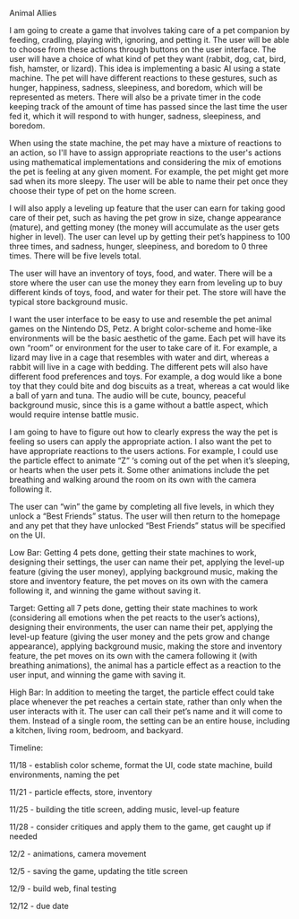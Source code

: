 Animal Allies

I am going to create a game that involves taking care of a pet companion by feeding, cradling, playing with, ignoring, and petting it. The user will be able to choose from these actions through buttons on the user interface. The user will have a choice of what kind of pet they want (rabbit, dog, cat, bird, fish, hamster, or lizard). This idea is implementing a basic AI using a state machine. The pet will have different reactions to these gestures, such as hunger, happiness, sadness, sleepiness, and boredom, which will be represented as meters. There will also be a private timer in the code keeping track of the amount of time has passed since the last time the user fed it, which it will respond to with hunger, sadness, sleepiness, and boredom. 

When using the state machine, the pet may have a mixture of reactions to an action, so I'll have to assign appropriate reactions to the user's actions using mathematical implementations and considering the mix of emotions the pet is feeling at any given moment. For example, the pet might get more sad when its more sleepy. The user will be able to name their pet once they choose their type of pet on the home screen.

I will also apply a leveling up feature that the user can earn for taking good care of their pet, such as having the pet grow in size, change appearance (mature), and getting money (the money will accumulate as the user gets higher in level). The user can level up by getting their pet’s happiness to 100 three times, and sadness, hunger, sleepiness, and boredom to 0 three times. There will be five levels total.

The user will have an inventory of toys, food, and water. There will be a store where the user can use the money they earn from leveling up to buy different kinds of toys, food, and water for their pet. The store will have the typical store background music. 

I want the user interface to be easy to use and resemble the pet animal games on the Nintendo DS, Petz. A bright color-scheme and home-like environments will be the basic aesthetic of the game. Each pet will have its own “room” or environment for the user to take care of it. For example, a lizard may live in a cage that resembles with water and dirt, whereas a rabbit will live in a cage with bedding. The different pets will also have different food preferences and toys. For example, a dog would like a bone toy that they could bite and dog biscuits as a treat, whereas a cat would like a ball of yarn and tuna. The audio will be cute, bouncy, peaceful background music, since this is a game without a battle aspect, which would require intense battle music. 
 
I am going to have to figure out how to clearly express the way the pet is feeling so users can apply the appropriate action. I also want the pet to have appropriate reactions to the users actions. For example, I could use the particle effect to animate “Z” ‘s coming out of the pet when it’s sleeping, or hearts when the user pets it. Some other animations include the pet breathing and walking around the room on its own with the camera following it. 

The user can “win” the game by completing all five levels, in which they unlock a “Best Friends” status. The user will then return to the homepage and any pet that they have unlocked “Best Friends” status will be specified on the UI.

Low Bar: Getting 4 pets done, getting their state machines to work, designing their settings, the user can name their pet, applying the level-up feature (giving the user money), applying background music, making the store and inventory feature, the pet moves on its own with the camera following it, and winning the game without saving it.

Target: Getting all 7 pets done, getting their state machines to work (considering all emotions when the pet reacts to the user’s actions), designing their environments, the user can name their pet, applying the level-up feature (giving the user money and the pets grow and change appearance), applying background music, making the store and inventory feature, the pet moves on its own with the camera following it (with breathing animations), the animal has a particle effect as a reaction to the user input, and winning the game with saving it. 

High Bar: In addition to meeting the target, the particle effect could take place whenever the pet reaches a certain state, rather than only when the user interacts with it. The user can call their pet’s name and it will come to them. Instead of a single room, the setting can be an entire house, including a kitchen, living room, bedroom, and backyard.

Timeline: 

11/18 - establish color scheme, format the UI, code state machine, build environments, naming the pet 

11/21 - particle effects, store, inventory 

11/25 - building the title screen, adding music, level-up feature 

11/28 - consider critiques and apply them to the game, get caught up if needed 

12/2 - animations, camera movement 

12/5 - saving the game, updating the title screen 

12/9 - build web, final testing 

12/12 - due date 
